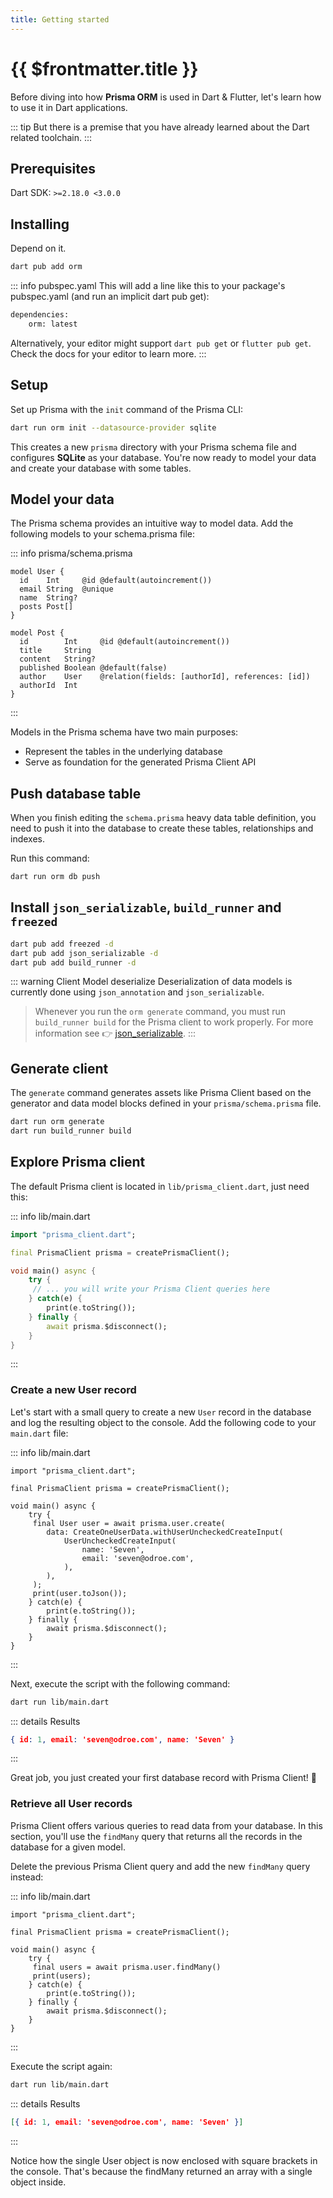 ```yaml
---
title: Getting started
---
```


# {{ $frontmatter.title }}

Before diving into how **Prisma ORM** is used in Dart & Flutter, let's learn how to use it in Dart applications.

::: tip
But there is a premise that you have already learned about the Dart related toolchain.
:::

## Prerequisites

Dart SDK: `>=2.18.0 <3.0.0`

## Installing

Depend on it.

```bash
dart pub add orm
```

::: info pubspec.yaml
This will add a line like this to your package's pubspec.yaml (and run an implicit dart pub get):

```bash
dependencies:
    orm: latest
```

Alternatively, your editor might support `dart pub get` or `flutter pub get`. Check the docs for your editor to learn more.
:::

## Setup

Set up Prisma with the `init` command of the Prisma CLI:

```bash
dart run orm init --datasource-provider sqlite
```

This creates a new `prisma` directory with your Prisma schema file and configures **SQLite** as your database. You're now ready to model your data and create your database with some tables.

## Model your data

The Prisma schema provides an intuitive way to model data. Add the following models to your schema.prisma file:

::: info prisma/schema.prisma
```prisma
model User {
  id    Int     @id @default(autoincrement())
  email String  @unique
  name  String?
  posts Post[]
}

model Post {
  id        Int     @id @default(autoincrement())
  title     String
  content   String?
  published Boolean @default(false)
  author    User    @relation(fields: [authorId], references: [id])
  authorId  Int
}
```
:::

Models in the Prisma schema have two main purposes:

* Represent the tables in the underlying database
* Serve as foundation for the generated Prisma Client API

## Push database table

When you finish editing the `schema.prisma` heavy data table definition, you need to push it into the database to create these tables, relationships and indexes.

Run this command:

```bash
dart run orm db push
```

## Install `json_serializable`, `build_runner` and `freezed`

```bash
dart pub add freezed -d
dart pub add json_serializable -d
dart pub add build_runner -d
```

::: warning  Client Model deserialize
Deserialization of data models is currently done using `json_annotation` and `json_serializable`.

> Whenever you run the `orm generate` command, you must run `build_runner build` for the Prisma client to work properly. For more information see 👉 [json_serializable](https://pub.dev/packages/json_serializable).
:::

## Generate client

The `generate` command generates assets like Prisma Client based on the generator and data model blocks defined in your `prisma/schema.prisma` file.

```bash
dart run orm generate
dart run build_runner build
```

## Explore Prisma client

The default Prisma client is located in `lib/prisma_client.dart`, just need this:

::: info lib/main.dart
```dart
import "prisma_client.dart";

final PrismaClient prisma = createPrismaClient();

void main() async {
    try {
     // ... you will write your Prisma Client queries here
    } catch(e) {
        print(e.toString());
    } finally {
        await prisma.$disconnect();
    }
}
```
:::

### Create a new User record

Let's start with a small query to create a new `User` record in the database and log the resulting object to the console. Add the following code to your `main.dart` file:

::: info lib/main.dart
```dart{7-13}
import "prisma_client.dart";

final PrismaClient prisma = createPrismaClient();

void main() async {
    try {
     final User user = await prisma.user.create(
        data: CreateOneUserData.withUserUncheckedCreateInput(
            UserUncheckedCreateInput(
                name: 'Seven',
                email: 'seven@odroe.com',
            ),
        ),
     );
     print(user.toJson());
    } catch(e) {
        print(e.toString());
    } finally {
        await prisma.$disconnect();
    }
}
```
:::

Next, execute the script with the following command:

```bash
dart run lib/main.dart
```

::: details Results
```json
{ id: 1, email: 'seven@odroe.com', name: 'Seven' }
```
:::

Great job, you just created your first database record with Prisma Client! 🎉

### Retrieve all User records

Prisma Client offers various queries to read data from your database. In this section, you'll use the `findMany` query that returns all the records in the database for a given model.

Delete the previous Prisma Client query and add the new `findMany` query instead:

::: info lib/main.dart
```dart{7,8}
import "prisma_client.dart";

final PrismaClient prisma = createPrismaClient();

void main() async {
    try {
     final users = await prisma.user.findMany()
     print(users);
    } catch(e) {
        print(e.toString());
    } finally {
        await prisma.$disconnect();
    }
}
```
:::

Execute the script again:

```bash
dart run lib/main.dart
```

::: details Results
```json
[{ id: 1, email: 'seven@odroe.com', name: 'Seven' }]
```
:::

Notice how the single User object is now enclosed with square brackets in the console. That's because the findMany returned an array with a single object inside.



